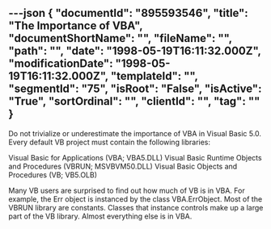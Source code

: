 ---json
{
  "documentId": "895593546",
  "title": "The Importance of VBA",
  "documentShortName": "",
  "fileName": "",
  "path": "",
  "date": "1998-05-19T16:11:32.000Z",
  "modificationDate": "1998-05-19T16:11:32.000Z",
  "templateId": "",
  "segmentId": "75",
  "isRoot": "False",
  "isActive": "True",
  "sortOrdinal": "",
  "clientId": "",
  "tag": ""
}
---

Do not trivialize or underestimate the importance of VBA in Visual Basic 5.0. Every default VB project must contain the following libraries:

Visual Basic for Applications (VBA; VBA5.DLL)
Visual Basic Runtime Objects and Procedures (VBRUN; MSVBVM50.DLL)
Visual Basic Objects and Procedures (VB; VB5.OLB)

Many VB users are surprised to find out how much of VB is in VBA. For example, the Err object is instanced by the class VBA.ErrObject. Most of the VBRUN library are constants. Classes that instance controls make up a large part of the VB library. Almost everything else is in VBA.
